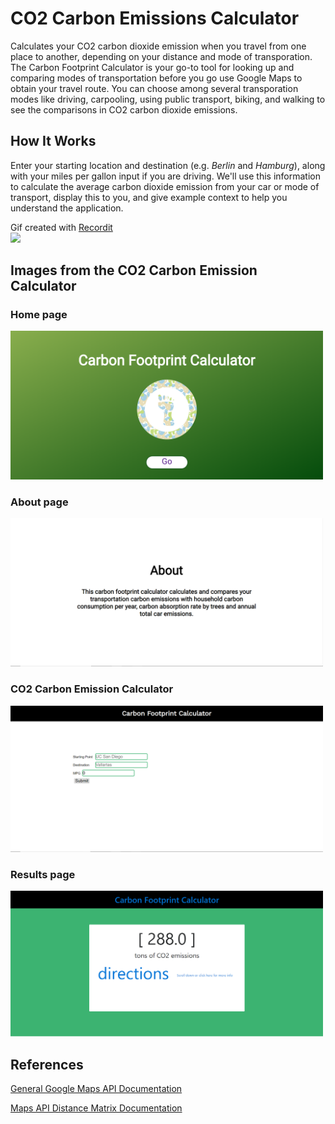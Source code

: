 # CO2 Carbon Emissions Calculator
Calculates your CO2 carbon dioxide emission when you travel from one place to another, depending on your distance and mode of transporation. The Carbon Footprint Calculator is your go-to tool for looking up and comparing modes of transportation before you go use Google Maps to obtain your travel route. You can choose among several transporation modes like driving, carpooling, using public transport, biking, and walking to see the comparisons in CO2 carbon dioxide emissions.

## How It Works
Enter your starting location and destination (e.g. *Berlin* and *Hamburg*), along with your miles per gallon input if you are driving. We'll use this information to calculate the average carbon dioxide emission from your car or mode of transport, display this to you, and give example context to help you understand the application.


Gif created with [Recordit](http://recordit.co/) <br />
<img src="https://s3.amazonaws.com/img0.recordit.co/4FLuMH8LGr.mp4?AWSAccessKeyId=AKIAINSRFOQXTN4DT46A&Expires=1539549370&Signature=Wr5VYIs8VuH0LO5K6LpwRMdjSCg%3D" width=200><br>



## Images from the CO2 Carbon Emission Calculator

### Home page
<img src="https://github.com/amashhour1974/co2-emissions-calc/blob/master/display%20images/1.png" width=500><br>
### About page
<img src="https://github.com/amashhour1974/co2-emissions-calc/blob/master/display%20images/2.png" width=500><br>
### CO2 Carbon Emission Calculator
<img src="https://github.com/amashhour1974/co2-emissions-calc/blob/master/display%20images/3.png" width=500><br>
### Results page
<img src="https://github.com/amashhour1974/co2-emissions-calc/blob/master/display%20images/4.png" width=500><br>


## References

[General Google Maps API Documentation](https://developers.google.com/maps/documentation/)


[Maps API Distance Matrix Documentation](https://developers.google.com/maps/documentation/distance-matrix/start)
